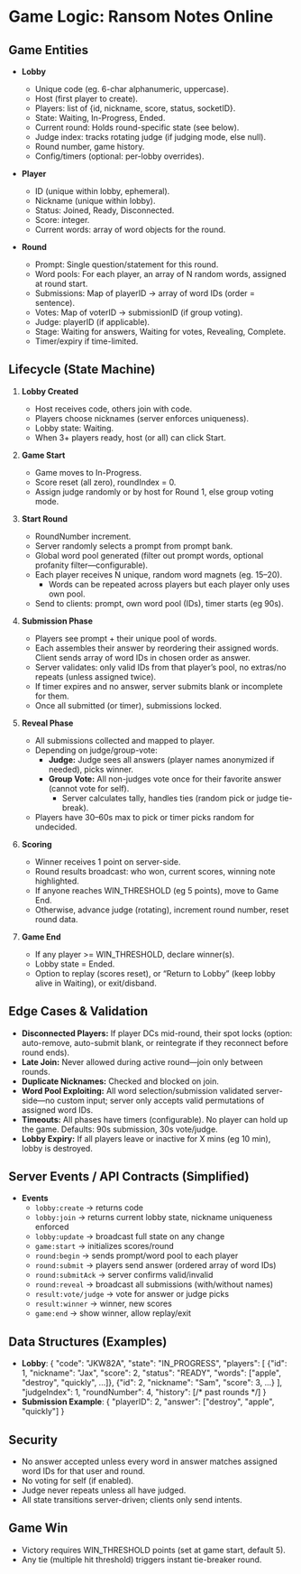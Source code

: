 # Game Logic: Ransom Notes Online

## Game Entities

- **Lobby**
    - Unique code (eg. 6-char alphanumeric, uppercase).
    - Host (first player to create).
    - Players: list of {id, nickname, score, status, socketID}.
    - State: Waiting, In-Progress, Ended.
    - Current round: Holds round-specific state (see below).
    - Judge index: tracks rotating judge (if judging mode, else null).
    - Round number, game history.
    - Config/timers (optional: per-lobby overrides).

- **Player**
    - ID (unique within lobby, ephemeral).
    - Nickname (unique within lobby).
    - Status: Joined, Ready, Disconnected.
    - Score: integer.
    - Current words: array of word objects for the round.

- **Round**
    - Prompt: Single question/statement for this round.
    - Word pools: For each player, an array of N random words, assigned at round start.
    - Submissions: Map of playerID → array of word IDs (order = sentence).
    - Votes: Map of voterID → submissionID (if group voting).
    - Judge: playerID (if applicable).
    - Stage: Waiting for answers, Waiting for votes, Revealing, Complete.
    - Timer/expiry if time-limited.

## Lifecycle (State Machine)

1. **Lobby Created**
    - Host receives code, others join with code.
    - Players choose nicknames (server enforces uniqueness).
    - Lobby state: Waiting.
    - When 3+ players ready, host (or all) can click Start.

2. **Game Start**
    - Game moves to In-Progress.
    - Score reset (all zero), roundIndex = 0.
    - Assign judge randomly or by host for Round 1, else group voting mode.
    
3. **Start Round**
    - RoundNumber increment.
    - Server randomly selects a prompt from prompt bank.
    - Global word pool generated (filter out prompt words, optional profanity filter—configurable).
    - Each player receives N unique, random word magnets (eg. 15–20).
        - Words can be repeated across players but each player only uses own pool.
    - Send to clients: prompt, own word pool (IDs), timer starts (eg 90s).

4. **Submission Phase**
    - Players see prompt + their unique pool of words.
    - Each assembles their answer by reordering their assigned words. Client sends array of word IDs in chosen order as answer.
    - Server validates: only valid IDs from that player’s pool, no extras/no repeats (unless assigned twice).
    - If timer expires and no answer, server submits blank or incomplete for them.
    - Once all submitted (or timer), submissions locked.

5. **Reveal Phase**
    - All submissions collected and mapped to player.
    - Depending on judge/group-vote:
        - **Judge:** Judge sees all answers (player names anonymized if needed), picks winner.
        - **Group Vote:** All non-judges vote once for their favorite answer (cannot vote for self).
            - Server calculates tally, handles ties (random pick or judge tie-break).
    - Players have 30–60s max to pick or timer picks random for undecided.

6. **Scoring**
    - Winner receives 1 point on server-side.
    - Round results broadcast: who won, current scores, winning note highlighted.
    - If anyone reaches WIN_THRESHOLD (eg 5 points), move to Game End.
    - Otherwise, advance judge (rotating), increment round number, reset round data.

7. **Game End**
    - If any player >= WIN_THRESHOLD, declare winner(s).
    - Lobby state = Ended.
    - Option to replay (scores reset), or “Return to Lobby” (keep lobby alive in Waiting), or exit/disband.

## Edge Cases & Validation

- **Disconnected Players:** If player DCs mid-round, their spot locks (option: auto-remove, auto-submit blank, or reintegrate if they reconnect before round ends).
- **Late Join:** Never allowed during active round—join only between rounds.
- **Duplicate Nicknames:** Checked and blocked on join.
- **Word Pool Exploiting:** All word selection/submission validated server-side—no custom input; server only accepts valid permutations of assigned word IDs.
- **Timeouts:** All phases have timers (configurable). No player can hold up the game. Defaults: 90s submission, 30s vote/judge.
- **Lobby Expiry:** If all players leave or inactive for X mins (eg 10 min), lobby is destroyed.

## Server Events / API Contracts (Simplified)
- **Events**
    - `lobby:create` → returns code
    - `lobby:join` → returns current lobby state, nickname uniqueness enforced
    - `lobby:update` → broadcast full state on any change
    - `game:start` → initializes scores/round
    - `round:begin` → sends prompt/word pool to each player
    - `round:submit` → players send answer (ordered array of word IDs)
    - `round:submitAck` → server confirms valid/invalid
    - `round:reveal` → broadcast all submissions (with/without names)
    - `result:vote/judge` → vote for answer or judge picks
    - `result:winner` → winner, new scores
    - `game:end` → show winner, allow replay/exit

## Data Structures (Examples)

- **Lobby**:
{
"code": "JKW82A",
"state": "IN_PROGRESS",
"players": [
{"id": 1, "nickname": "Jax", "score": 2, "status": "READY", "words": ["apple", "destroy", "quickly", ...]},
{"id": 2, "nickname": "Sam", "score": 3, ...}
],
"judgeIndex": 1,
"roundNumber": 4,
"history": [/* past rounds */]
}
- **Submission Example**:
{
"playerID": 2,
"answer": ["destroy", "apple", "quickly"]
}

## Security
- No answer accepted unless every word in answer matches assigned word IDs for that user and round.
- No voting for self (if enabled).
- Judge never repeats unless all have judged.
- All state transitions server-driven; clients only send intents.

## Game Win
- Victory requires WIN_THRESHOLD points (set at game start, default 5).
- Any tie (multiple hit threshold) triggers instant tie-breaker round.


